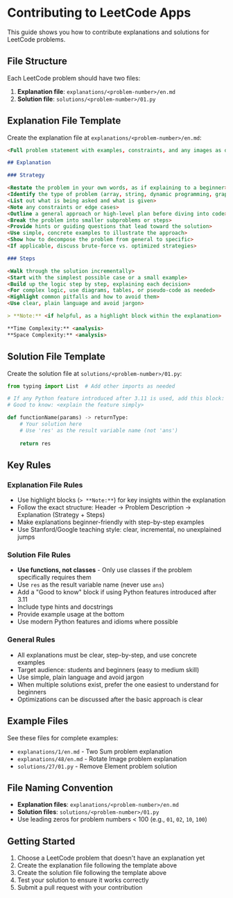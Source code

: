 # Contributing to LeetCode Apps

This guide shows you how to contribute explanations and solutions for LeetCode problems.

## File Structure

Each LeetCode problem should have two files:

1. **Explanation file**: `explanations/<problem-number>/en.md`
2. **Solution file**: `solutions/<problem-number>/01.py`

## Explanation File Template

Create the explanation file at `explanations/<problem-number>/en.md`:

```markdown
<Full problem statement with examples, constraints, and any images as direct links>

## Explanation

### Strategy

<Restate the problem in your own words, as if explaining to a beginner>
<Identify the type of problem (array, string, dynamic programming, graph, etc.)>
<List out what is being asked and what is given>
<Note any constraints or edge cases>
<Outline a general approach or high-level plan before diving into code>
<Break the problem into smaller subproblems or steps>
<Provide hints or guiding questions that lead toward the solution>
<Use simple, concrete examples to illustrate the approach>
<Show how to decompose the problem from general to specific>
<If applicable, discuss brute-force vs. optimized strategies>

### Steps

<Walk through the solution incrementally>
<Start with the simplest possible case or a small example>
<Build up the logic step by step, explaining each decision>
<For complex logic, use diagrams, tables, or pseudo-code as needed>
<Highlight common pitfalls and how to avoid them>
<Use clear, plain language and avoid jargon>

> **Note:** <if helpful, as a highlight block within the explanation>

**Time Complexity:** <analysis>
**Space Complexity:** <analysis>
```

## Solution File Template

Create the solution file at `solutions/<problem-number>/01.py`:

```python
from typing import List  # Add other imports as needed

# If any Python feature introduced after 3.11 is used, add this block:
# Good to know: <explain the feature simply>

def functionName(params) -> returnType:
    # Your solution here
    # Use 'res' as the result variable name (not 'ans')
    
    return res
```

## Key Rules

### Explanation File Rules
- Use highlight blocks (`> **Note:**`) for key insights within the explanation
- Follow the exact structure: Header → Problem Description → Explanation (Strategy + Steps)
- Make explanations beginner-friendly with step-by-step examples
- Use Stanford/Google teaching style: clear, incremental, no unexplained jumps

### Solution File Rules
- **Use functions, not classes** - Only use classes if the problem specifically requires them
- Use `res` as the result variable name (never use `ans`)
- Add a "Good to know" block if using Python features introduced after 3.11
- Include type hints and docstrings
- Provide example usage at the bottom
- Use modern Python features and idioms where possible

### General Rules
- All explanations must be clear, step-by-step, and use concrete examples
- Target audience: students and beginners (easy to medium skill)
- Use simple, plain language and avoid jargon
- When multiple solutions exist, prefer the one easiest to understand for beginners
- Optimizations can be discussed after the basic approach is clear

## Example Files

See these files for complete examples:
- `explanations/1/en.md` - Two Sum problem explanation
- `explanations/48/en.md` - Rotate Image problem explanation  
- `solutions/27/01.py` - Remove Element problem solution

## File Naming Convention

- **Explanation files**: `explanations/<problem-number>/en.md`
- **Solution files**: `solutions/<problem-number>/01.py`
- Use leading zeros for problem numbers < 100 (e.g., `01`, `02`, `10`, `100`)

## Getting Started

1. Choose a LeetCode problem that doesn't have an explanation yet
2. Create the explanation file following the template above
3. Create the solution file following the template above
4. Test your solution to ensure it works correctly
5. Submit a pull request with your contribution
